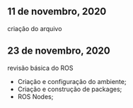 ## 11 de novembro, 2020
criação do arquivo
## 23 de novembro, 2020
revisão básica do ROS
- Criação e configuração do ambiente;
- Criação e construção de packages;
- ROS Nodes;

